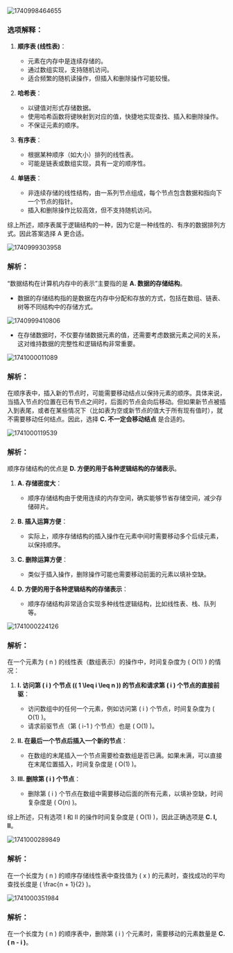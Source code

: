 ![1740998464655](image/线性结构代码题目/1740998464655.png)

### 选项解释：

1. **顺序表 (线性表)**：

   - 元素在内存中是连续存储的。
   - 通过数组实现，支持随机访问。
   - 适合频繁的随机读操作，但插入和删除操作可能较慢。

2. **哈希表**：

   - 以键值对形式存储数据。
   - 使用哈希函数将键映射到对应的值，快捷地实现查找、插入和删除操作。
   - 不保证元素的顺序。

3. **有序表**：

   - 根据某种顺序（如大小）排列的线性表。
   - 可能是链表或数组实现，具有一定的顺序性。

4. **单链表**：
   - 非连续存储的线性结构，由一系列节点组成，每个节点包含数据和指向下一个节点的指针。
   - 插入和删除操作比较高效，但不支持随机访问。

综上所述，顺序表属于逻辑结构的一种，因为它是一种线性的、有序的数据排列方式。因此答案选择 A 更合适。

![1740999303958](image/线性结构代码题目/1740999303958.png)

### 解析：

“数据结构在计算机内存中的表示”主要指的是 **A. 数据的存储结构**。

- 数据的存储结构指的是数据在内存中分配和存放的方式，包括在数组、链表、树等不同结构中的存储方式。

![1740999410806](image/线性结构代码题目/1740999410806.png)

- 在存储数据时，不仅要存储数据元素的值，还需要考虑数据元素之间的关系，这对维持数据的完整性和逻辑结构非常重要。

![1741000011089](image/线性结构代码题目/1741000011089.png)

### 解析：

在顺序表中，插入新的节点时，可能需要移动结点以保持元素的顺序。具体来说，当插入节点的位置在已有节点之间时，后面的节点会向后移动。但如果新节点被插入到表尾，或者在某些情况下（比如表为空或新节点的值大于所有现有值时），就不需要移动任何结点。因此，选择 **C. 不一定会移动结点** 是合适的。

![1741000119539](image/线性结构代码题目/1741000119539.png)

### 解析：

顺序存储结构的优点是 **D. 方便的用于各种逻辑结构的存储表示**。

1. **A. 存储密度大**：

   - 顺序存储结构由于使用连续的内存空间，确实能够节省存储空间，减少存储碎片。

2. **B. 插入运算方便**：

   - 实际上，顺序存储结构的插入操作在元素中间时需要移动多个后续元素，以保持顺序。

3. **C. 删除运算方便**：

   - 类似于插入操作，删除操作可能也需要移动前面的元素以填补空缺。

4. **D. 方便的用于各种逻辑结构的存储表示**：
   - 顺序存储结构非常适合实现多种线性逻辑结构，比如线性表、栈、队列等。

![1741000224126](image/线性结构代码题目/1741000224126.png)

### 解析：

在一个元素为 \( n \) 的线性表（数组表示）的操作中，时间复杂度为 \( O(1) \) 的情况：

1. **I. 访问第 \( i \) 个节点 (\( 1 \leq i \leq n \)) 的节点和请求第 \( i \) 个节点的直接前驱**：

   - 访问数组中的任何一个元素，例如访问第 \( i \) 个节点，时间复杂度为 \( O(1) \)。
   - 请求前驱节点（第 \( i-1 \) 个节点）也是 \( O(1) \)。

2. **II. 在最后一个节点后插入一个新的节点**：

   - 在数组的末尾插入一个节点需要检查数组是否已满。如果未满，可以直接在末尾位置插入，时间复杂度是 \( O(1) \)。

3. **III. 删除第 \( i \) 个节点**：
   - 删除第 \( i \) 个节点在数组中需要移动后面的所有元素，以填补空缺，时间复杂度是 \( O(n) \)。

综上所述，只有选项 I 和 II 的操作时间复杂度是 \( O(1) \)，因此正确选项是 **C. I, II**。

![1741000289849](image/线性结构代码题目/1741000289849.png)

### 解析：

在一个长度为 \( n \) 的顺序存储线性表中查找值为 \( x \) 的元素时，查找成功的平均查找长度是 \( \frac{n + 1}{2} \)。

![1741000351984](image/线性结构代码题目/1741000351984.png)

### 解析：

在一个长度为 \( n \) 的顺序表中，删除第 \( i \) 个元素时，需要移动的元素数量是 **C. \( n - i \)**。
